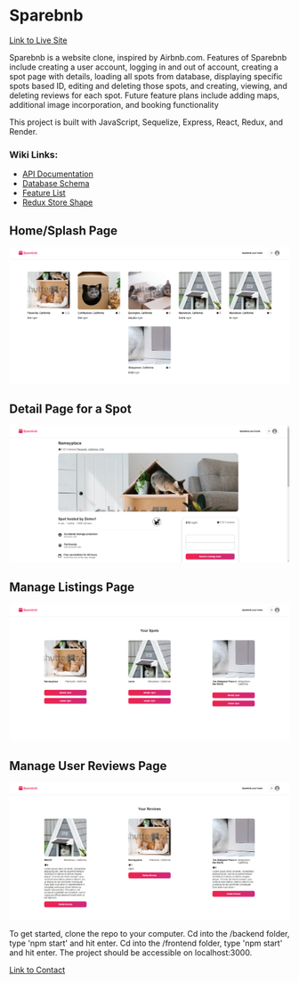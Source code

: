 # Sparebnb

[Link to Live Site](https://airbnb-clone-0h30.onrender.com/)

Sparebnb is a website clone, inspired by Airbnb.com.
Features of Sparebnb include creating a user account, logging in and out of account, creating a spot page with details, loading all spots from database, displaying specific spots based ID, editing and deleting those spots, and creating, viewing, and deleting reviews for each spot.
Future feature plans include adding maps, additional image incorporation, and booking functionality

This project is built with JavaScript, Sequelize, Express, React, Redux, and Render.

### Wiki Links:
* [API Documentation](https://github.com/kagc/API-project/wiki/API-Routes)
* [Database Schema](https://github.com/kagc/API-project/wiki/Database-Schema)
* [Feature List](https://github.com/kagc/API-project/wiki/Features-List)
* [Redux Store Shape](https://github.com/kagc/API-project/wiki/Redux-Store-Shape)

## Home/Splash Page

![homepage](./assets/home.PNG)

## Detail Page for a Spot

![details](./assets/detailspot.PNG)

## Manage Listings Page

![manage-listings](./assets/managelistings.PNG)

## Manage User Reviews Page

![manage-reviews](./assets/managereviews.PNG)

To get started, clone the repo to your computer. Cd into the /backend folder, type 'npm start' and hit enter. Cd into the /frontend folder, type 'npm start' and hit enter. The project should be accessible on localhost:3000.

[Link to Contact](https://github.com/kagc)